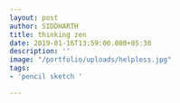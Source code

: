 ```yaml
---
layout: post
author: SIDDHARTH
title: thinking zen
date: 2019-01-16T13:59:00.000+05:30
description: ''
image: "/portfolio/uploads/helpless.jpg"
tags:
- 'pencil sketch '

---
```

